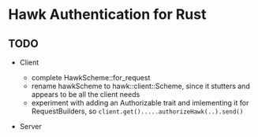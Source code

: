 Hawk Authentication for Rust
============================

## TODO

* Client
  * complete HawkScheme::for_request
  * rename hawkScheme to hawk::client::Scheme, since it stutters and appears to be all the client needs
  * experiment with adding an Authorizable trait and imlementing it for RequestBuilders, so `client.get().....authorizeHawk(..).send()`

* Server
